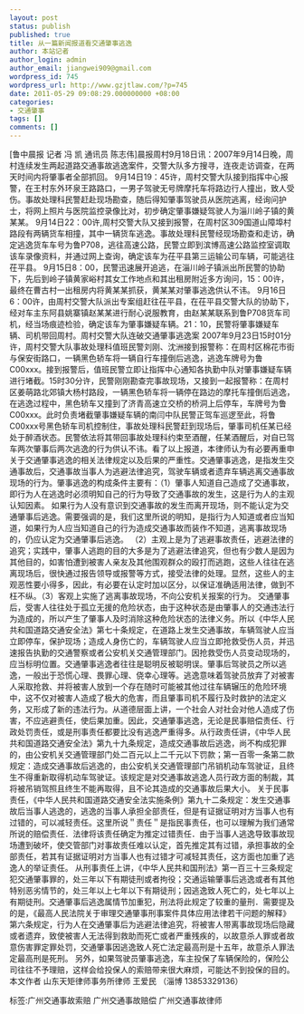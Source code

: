 ```yaml
---
layout: post
status: publish
published: true
title: 从一篇新闻报道看交通肇事逃逸
author: 本站记者
author_login: admin
author_email: jiangwei909@gmail.com
wordpress_id: 745
wordpress_url: http://www.gzjtlaw.com/?p=745
date: 2011-05-29 09:08:29.000000000 +08:00
categories:
- 交通肇事
tags: []
comments: []
---
```

[鲁中晨报 记者 冯 凯 通讯员 陈志伟]晨报周村9月18日讯：2007年9月14日晚，周村连续发生两起道路交通事故逃逸案件，交警大队多方搜寻，连夜走访调查，在两天时间内将肇事者全部抓回。 9月14日19：45许，周村交警大队接到指挥中心报警，在王村东外环泉王路路口，一男子驾驶无号牌摩托车将路边行人撞出，致人受伤。事故处理科民警赶赴现场勘查，随后得知肇事驾驶员从医院逃离，经询问护士，将网上照片与医院监控录像比对，初步确定肇事嫌疑驾驶人为淄川岭子镇的黄某某。 9月14日22：00许,周村交警大队又接到报警，在周村区309国道山障埠村路段有两辆货车相撞，其中一辆货车逃逸。事故处理科民警经现场勘查和走访，确定逃逸货车车号为鲁P708，逃往高速公路，民警立即到滨博高速公路监控室调取该车录像资料，并通过网上查询，确定该车为茌平县第三运输公司车辆，可能逃往茌平县。 9月15日8：00，民警迅速展开追逃，在淄川岭子镇派出所民警的协助下，先后到岭子镇黄家峪村其女工作地点和其出租房附近多方询问，15：00许，最终在曹古村一出租房内将黄某某抓获，黄某某对肇事逃逸供认不讳。 9月16日6：00许，由周村交警大队派出专案组赶往茌平县，在茌平县交警大队的协助下，经对车主东阿县姚寨镇赵某某进行耐心说服教育，由赵某某联系到鲁P708货车司机，经当场痕迹检验，确定该车为肇事嫌疑车辆。21：10，民警将肇事嫌疑车辆、司机带回周村。周村交警大队连破交通肇事逃逸案 2007年9月23日15时01分许，周村交警大队事故处理科值班民警刘刚、沈洲接到报警称：在周村区棉花市街与保安街路口，一辆黑色轿车将一辆自行车撞倒后逃逸，逃逸车牌号为鲁C00xxx。接到报警后，值班民警立即让指挥中心通知各执勤中队对肇事嫌疑车辆进行堵截。15时30分许，民警刚刚勘查完事故现场，又接到一起报警称：在周村区姜萌路北郊镇大杨村路段，一辆黑色轿车将一辆停在路边的摩托车撞倒后逃逸，在逃逸过程中，黑色轿车又撞到了济青高速立交桥的桥洞上后停车，车牌号为鲁C00xxx。此时负责堵截肇事嫌疑车辆的南闫中队民警正驾车巡逻至此，将鲁C00xxx号黑色轿车司机控制住，事故处理科民警赶到现场后，肇事司机任某已经处于醉酒状态。民警依法将其带回事故处理科约束至酒醒，任某酒醒后，对自已驾车两次肇事后两次逃逸的行为供认不讳。看了以上报道，本律师认为有必要再重申关于交通肇事逃逸的相关法律规定以及后果的严重性。交通肇事逃逸，是指发生交通事故后，交通事故当事人为逃避法律追究，驾驶车辆或者遗弃车辆逃离交通事故现场的行为。肇事逃逸的构成条件主要有：（1）肇事人知道自己造成了交通事故，即行为人在逃逸时必须明知自己的行为导致了交通事故的发生，这是行为人的主观认知因素。 如果行为人没有意识到交通事故的发生而离开现场，则不能认定为交通肇事后逃逸。需要强调的是，我们这里所说的明知，是指行为人知道或者应当知道，如果行为人应当知道自己的行为造成交通事故而装作不知道，逃离事故现场的，仍应认定为交通肇事后逃逸。  （2）主观上是为了逃避事故责任，逃避法律的追究；实践中，肇事人逃跑的目的大多是为了逃避法律追究，但也有少数人是因为其他目的，如害怕遭到被害人亲友及其他围观群众的殴打而逃跑，这些人往往在逃离现场后，很快通过报告领导或报警等方式，接受法律的处理。显然，这些人的主观恶性要小得多，因此，有必要在认定时加以区分，以保证准确适用法律，做到不枉不纵。（3）客观上实施了逃离事故现场，不向公安机关报案的行为。 交通肇事后，受害人往往处于孤立无援的危险状态，由于这种状态是由肇事人的交通违法行为造成的，所以产生了肇事人及时消除这种危险状态的法律义务。所以《中华人民共和国道路交通安全法》第七十条规定，在道路上发生交通事故，车辆驾驶人应当立即停车，保护现场；造成人身伤亡的，车辆驾驶人应当立即抢救受伤人员，并迅速报告执勤的交通警察或者公安机关交通管理部门。因抢救受伤人员变动现场的，应当标明位置。交通肇事逃逸者往往是聪明反被聪明误。肇事后驾驶员之所以逃逸，一般出于恐慌心理、畏罪心理、侥幸心理等。逃逸意味着驾驶员放弃了对被害人采取抢救、并将被害人放到一个存在随时可能被其他过往车辆辗压的危险环境中，这不仅对被害人造成了极大的危害，而且肇事司机不履行及时救护的法定义务，又形成了新的违法行为。从道德层面上讲，一个社会人对社会对他人造成了伤害，不应逃避责任，使后果加重。因此，交通肇事逃逸，无论是民事赔偿责任、行政处罚责任，或是刑事责任都要比没有逃逸严重得多。从行政责任讲，《中华人民共和国道路交通安全法》第九十九条规定，造成交通事故后逃逸，尚不构成犯罪的，由公安机关交通管理部门处二百元以上二千元以下罚款；第一百零一条第二款规定：造成交通事故后逃逸的，由公安机关交通管理部门吊销机动车驾驶证，且终生不得重新取得机动车驾驶证。该规定是对交通事故逃逸人员行政方面的制裁，其将被吊销驾照且终生不能再取得，且不论其造成的交通事故后果大小。  关于民事责任，《中华人民共和国道路交通安全法实施条例》第九十二条规定：发生交通事故后当事人逃逸的，逃逸的当事人承担全部责任，但是有证据证明对方当事人也有过错的，可以减轻责任。这里所说＂责任＂是指民事责任，也可以理解为我们通常所说的赔偿责任．法律将该责任确定为推定过错责任．由于当事人逃逸导致事故现场遭到破坏，使交管部门对事故责任难以认定，首先推定其有过错，承担事故的全部责任，若其有证据证明对方当事人也有过错才可减轻其责任，这方面也加重了逃逸人的举证责任。  从刑事责任上讲，《中华人民共和国刑法》第一百三十三条规定犯交通肇事罪的，处三年以下有期徒刑或者拘役；交通运输肇事后逃逸或者有其他特别恶劣情节的，处三年以上七年以下有期徒刑；因逃逸致人死亡的，处七年以上有期徒刑。交通肇事后逃逸属情节加重犯，刑法将此规定了较重的量刑．需要提及的是，《最高人民法院关于审理交通肇事刑事案件具体应用法律若干问题的解释》第六条规定，行为人在交通肇事后为逃避法律追究，将被害人带离事故现场后隐藏或者遗弃，致使被害人无法得到救助而死亡或者严重残疾的，以故意杀人罪或者故意伤害罪定罪处罚，交通肇事因逃逸致人死亡法定最高刑是十五年，故意杀人罪法定最高刑是死刑。 另外，如果驾驶员肇事逃逸，车主投保了车辆保险的，保险公司往往不予理赔，这样会给投保人的索赔带来很大麻烦，可能达不到投保的目的。本文作者 山东天矩律师事务所律师 王爱民 （淄博 13853329136）标签:广州交通事故索赔 广州交通事故赔偿 广州交通事故律师
